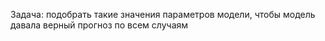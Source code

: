 Задача: подобрать такие значения параметров модели, чтобы модель давала верный прогноз по всем случаям
